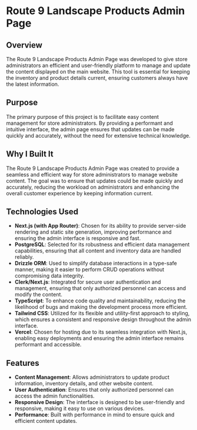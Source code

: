 # Route 9 Landscape Products Admin Page

## Overview

The Route 9 Landscape Products Admin Page was developed to give store administrators an efficient and user-friendly platform to manage and update the content displayed on the main website. This tool is essential for keeping the inventory and product details current, ensuring customers always have the latest information.

## Purpose

The primary purpose of this project is to facilitate easy content management for store administrators. By providing a performant and intuitive interface, the admin page ensures that updates can be made quickly and accurately, without the need for extensive technical knowledge.

## Why I Built It

The Route 9 Landscape Products Admin Page was created to provide a seamless and efficient way for store administrators to manage website content. The goal was to ensure that updates could be made quickly and accurately, reducing the workload on administrators and enhancing the overall customer experience by keeping information current.

## Technologies Used

- **Next.js (with App Router)**: Chosen for its ability to provide server-side rendering and static site generation, improving performance and ensuring the admin interface is responsive and fast.
- **PostgreSQL**: Selected for its robustness and efficient data management capabilities, ensuring that all content and inventory data are handled reliably.
- **Drizzle ORM**: Used to simplify database interactions in a type-safe manner, making it easier to perform CRUD operations without compromising data integrity.
- **Clerk/Next.js**: Integrated for secure user authentication and management, ensuring that only authorized personnel can access and modify the content.
- **TypeScript**: To enhance code quality and maintainability, reducing the likelihood of bugs and making the development process more efficient.
- **Tailwind CSS**: Utilized for its flexible and utility-first approach to styling, which ensures a consistent and responsive design throughout the admin interface.
- **Vercel**: Chosen for hosting due to its seamless integration with Next.js, enabling easy deployments and ensuring the admin interface remains performant and accessible.

## Features

- **Content Management**: Allows administrators to update product information, inventory details, and other website content.
- **User Authentication**: Ensures that only authorized personnel can access the admin functionalities.
- **Responsive Design**: The interface is designed to be user-friendly and responsive, making it easy to use on various devices.
- **Performance**: Built with performance in mind to ensure quick and efficient content updates.

